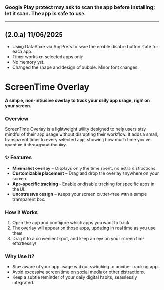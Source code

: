 
### Google Play protect may ask to scan the app before installing; let it scan. **The app is safe to use.**

***

## (2.0.a) 11/06/2025
- Using DataStore via AppPrefs to svae the enable disable button state for each app.
- Timer works on selected apps only
- No memory yet.
- Changed the shape and design of bubble. Minor font changes.

# ScreenTime Overlay

**A simple, non-intrusive overlay to track your daily app usage, right on your screen.**  

### Overview  
ScreenTime Overlay is a lightweight utility designed to help users stay mindful of their app usage without disrupting their workflow. It adds a small, transparent timer to every selected app, showing how much time you've spent on it throughout the day.  

### ✨ Features  
- **Minimalist overlay** – Displays only the time spent, no extra distractions.  
- **Customizable placement** – Drag and drop the overlay anywhere on your screen.  
- **App-specific tracking** – Enable or disable tracking for specific apps in the UI.  
- **Unobtrusive design** – Keeps your screen clutter-free with a simple transparent box.  

### How It Works  
1. Open the app and configure which apps you want to track.  
2. The overlay will appear on those apps, updating in real time as you use them.  
3. Drag it to a convenient spot, and keep an eye on your screen time effortlessly!  

### Why Use It?  
- Stay aware of your app usage without switching to another tracking app.  
- Avoid excessive screen time on social media or other distractions.  
- Keep a subtle reminder of your daily digital habits, seamlessly integrated.


